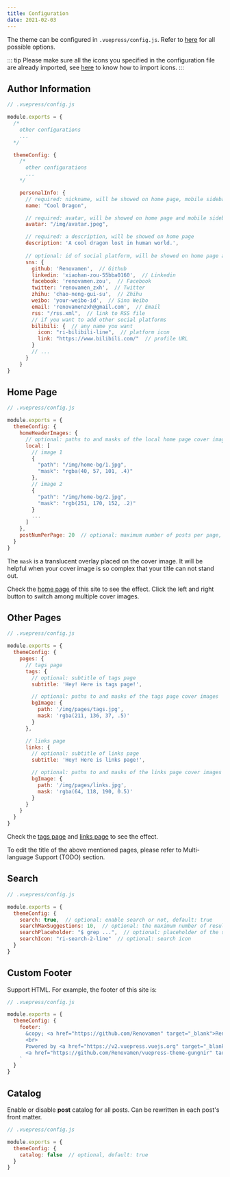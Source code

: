 ```yaml
---
title: Configuration
date: 2021-02-03
---
```


The theme can be configured in `.vuepress/config.js`. Refer to [here](https://github.com/Renovamen/vuepress-theme-gungnir/blob/main/packages/theme/src/shared/options.ts) for all possible options.

::: tip
Please make sure all the icons you specified in the configuration file are already imported, see [here](/docs/advanced/icons/) to know how to import icons.
:::


## Author Information

```js
// .vuepress/config.js

module.exports = {
  /*
    other configurations
    ...
  */

  themeConfig: {
    /*
      other configurations
      ...
    */

    personalInfo: {
      // required: nickname, will be showed on home page, mobile sidebar and author info of articles
      name: "Cool Dragon",

      // required: avatar, will be showed on home page and mobile sidebar
      avatar: "/img/avatar.jpeg",

      // required: a description, will be showed on home page
      description: 'A cool dragon lost in human world.',
      
      // optional: id of social platform, will be showed on home page and mobile sidebar
      sns: {
        github: 'Renovamen',  // Github
        linkedin: 'xiaohan-zou-55bba0160',  // Linkedin
        facebook: 'renovamen.zou',  // Facebook
        twitter: 'renovamen_zxh',  // Twitter
        zhihu: 'chao-neng-gui-su',  // Zhihu
        weibo: 'your-weibo-id',  // Sina Weibo
        email: 'renovamenzxh@gmail.com',  // Email
        rss: "/rss.xml",  // link to RSS file
        // if you want to add other social platforms
        bilibili: {  // any name you want
          icon: "ri-bilibili-line",  // platform icon
          link: "https://www.bilibili.com/"  // profile URL
        }
        // ...
      }
    }
}
```

## Home Page

```js
// .vuepress/config.js

module.exports = {
  themeConfig: {
    homeHeaderImages: {
      // optional: paths to and masks of the local home page cover images
      local: [
        // image 1
        {
          "path": "/img/home-bg/1.jpg",
          "mask": "rgba(40, 57, 101, .4)"
        },
        // image 2
        {
          "path": "/img/home-bg/2.jpg",
          "mask": "rgb(251, 170, 152, .2)"
        }
        ...
      ]
    },
    postNumPerPage: 20  // optional: maximum number of posts per page, default: 10
  }
}
```

The `mask` is a translucent overlay placed on the cover image. It will be helpful when your cover image is so complex that your title can not stand out.

Check the [home page](/) of this site to see the effect. Click the left and right button to switch among multiple cover images.


## Other Pages

```js
// .vuepress/config.js

module.exports = {
  themeConfig: {
    pages: {
      // tags page
      tags: {
        // optional: subtitle of tags page
        subtitle: 'Hey! Here is tags page!',

        // optional: paths to and masks of the tags page cover images
        bgImage: {
          path: '/img/pages/tags.jpg',
          mask: 'rgba(211, 136, 37, .5)'
        }
      },

      // links page
      links: {
        // optional: subtitle of links page
        subtitle: 'Hey! Here is links page!',

        // optional: paths to and masks of the links page cover images
        bgImage: {
          path: '/img/pages/links.jpg',
          mask: 'rgba(64, 118, 190, 0.5)'
        }
      }
    }
  }
}
```

Check the [tags page](/tags/) and [links page](/links/) to see the effect.

To edit the title of the above mentioned pages, please refer to Multi-language Support (TODO) section.


## Search

```js
// .vuepress/config.js

module.exports = {
  themeConfig: {
    search: true,  // optional: enable search or not, default: true
    searchMaxSuggestions: 10,  // optional: the maximum number of results for search, default: 10
    searchPlaceholder: "$ grep ...",  // optional: placeholder of the search field, default: "$ grep ..."
    searchIcon: "ri-search-2-line"  // optional: search icon
  }
}
```


## Custom Footer

Support HTML. For example, the footer of this site is:

```js
// .vuepress/config.js

module.exports = {
  themeConfig: {
    footer: `
      &copy; <a href="https://github.com/Renovamen" target="_blank">Renovamen</a> 2018-2022
      <br>
      Powered by <a href="https://v2.vuepress.vuejs.org" target="_blank">VuePress</a> &
      <a href="https://github.com/Renovamen/vuepress-theme-gungnir" target="_blank">Gungnir</a>
    `
  }
}
```


## Catalog

Enable or disable **post** catalog for all posts. Can be rewritten in each post's front matter.

```js
// .vuepress/config.js

module.exports = {
  themeConfig: {
    catalog: false  // optional, default: true
  }
}
```

